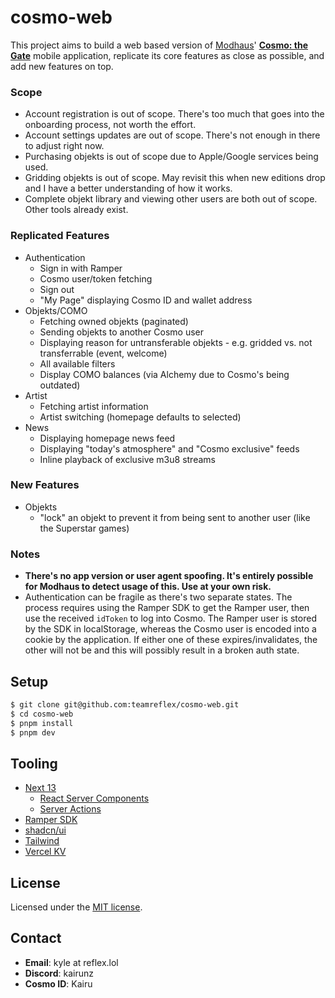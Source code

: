 # cosmo-web

This project aims to build a web based version of [Modhaus](https://www.mod-haus.com/)' **[Cosmo: the Gate](https://play.google.com/store/apps/details?id=com.modhaus.cosmo)** mobile application, replicate its core features as close as possible, and add new features on top.

### Scope

- Account registration is out of scope. There's too much that goes into the onboarding process, not worth the effort.
- Account settings updates are out of scope. There's not enough in there to adjust right now.
- Purchasing objekts is out of scope due to Apple/Google services being used.
- Gridding objekts is out of scope. May revisit this when new editions drop and I have a better understanding of how it works.
- Complete objekt library and viewing other users are both out of scope. Other tools already exist.

### Replicated Features

- Authentication
  - Sign in with Ramper
  - Cosmo user/token fetching
  - Sign out
  - "My Page" displaying Cosmo ID and wallet address
- Objekts/COMO
  - Fetching owned objekts (paginated)
  - Sending objekts to another Cosmo user
  - Displaying reason for untransferable objekts - e.g. gridded vs. not transferrable (event, welcome)
  - All available filters
  - Display COMO balances (via Alchemy due to Cosmo's being outdated)
- Artist
  - Fetching artist information
  - Artist switching (homepage defaults to selected)
- News
  - Displaying homepage news feed
  - Displaying "today's atmosphere" and "Cosmo exclusive" feeds
  - Inline playback of exclusive m3u8 streams

### New Features

- Objekts
  - "lock" an objekt to prevent it from being sent to another user (like the Superstar games)

### Notes

- **There's no app version or user agent spoofing. It's entirely possible for Modhaus to detect usage of this. Use at your own risk.**
- Authentication can be fragile as there's two separate states. The process requires using the Ramper SDK to get the Ramper user, then use the received `idToken` to log into Cosmo. The Ramper user is stored by the SDK in localStorage, whereas the Cosmo user is encoded into a cookie by the application. If either one of these expires/invalidates, the other will not be and this will possibly result in a broken auth state.

## Setup

```bash
$ git clone git@github.com:teamreflex/cosmo-web.git
$ cd cosmo-web
$ pnpm install
$ pnpm dev
```

## Tooling

- [Next 13](https://nextjs.org/)
  - [React Server Components](https://nextjs.org/docs/app/building-your-application/rendering/server-components)
  - [Server Actions](https://nextjs.org/docs/app/building-your-application/data-fetching/forms-and-mutations)
- [Ramper SDK](https://www.ramper.xyz/)
- [shadcn/ui](https://ui.shadcn.com/docs)
- [Tailwind](https://tailwindcss.com/)
- [Vercel KV](https://vercel.com/docs/storage/vercel-kv)

## License

Licensed under the [MIT license](https://github.com/teamreflex/cosmo-web/blob/main/LICENSE.md).

## Contact

- **Email**: kyle at reflex.lol
- **Discord**: kairunz
- **Cosmo ID**: Kairu
